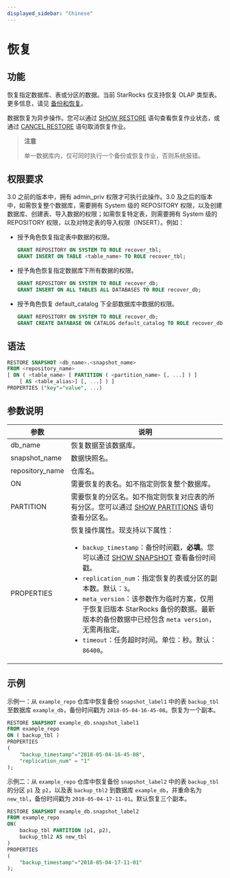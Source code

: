 ```yaml
---
displayed_sidebar: "Chinese"
---
```


# 恢复

## 功能

恢复指定数据库、表或分区的数据。当前 StarRocks 仅支持恢复 OLAP 类型表。更多信息，请见 [备份和恢复](../../../administration/Backup_and_restore.md)。

数据恢复为异步操作。您可以通过 [SHOW RESTORE](../data-manipulation/SHOW_RESTORE.md) 语句查看恢复作业状态，或通过 [CANCEL RESTORE](../data-definition/CANCEL_RESTORE.md) 语句取消恢复作业。

> **注意**
>
> 单一数据库内，仅可同时执行一个备份或恢复作业，否则系统报错。

## 权限要求

3.0 之前的版本中，拥有 admin_priv 权限才可执行此操作。3.0 及之后的版本中，如需恢复整个数据库，需要拥有 System 级的 REPOSITORY 权限，以及创建数据库、创建表、导入数据的权限；如需恢复特定表，则需要拥有 System 级的 REPOSITORY 权限，以及对特定表的导入权限（INSERT）。例如：

- 授予角色恢复指定表中数据的权限。

    ```SQL
    GRANT REPOSITORY ON SYSTEM TO ROLE recover_tbl;
    GRANT INSERT ON TABLE <table_name> TO ROLE recover_tbl;
    ```

- 授予角色恢复指定数据库下所有数据的权限。

    ```SQL
    GRANT REPOSITORY ON SYSTEM TO ROLE recover_db;
    GRANT INSERT ON ALL TABLES ALL DATABASES TO ROLE recover_db;
    ```

- 授予角色恢复 default_catalog 下全部数据库中数据的权限。

    ```SQL
    GRANT REPOSITORY ON SYSTEM TO ROLE recover_db;
    GRANT CREATE DATABASE ON CATALOG default_catalog TO ROLE recover_db;
    ```

## 语法

```SQL
RESTORE SNAPSHOT <db_name>.<snapshot_name>
FROM <repository_name>
[ ON ( <table_name> [ PARTITION ( <partition_name> [, ...] ) ]
    [ AS <table_alias>] [, ...] ) ]
PROPERTIES ("key"="value", ...)
```

## 参数说明

| **参数**        | **说明**                                                     |
| --------------- | ------------------------------------------------------------ |
| db_name         | 恢复数据至该数据库。                                           |
| snapshot_name   | 数据快照名。                                                 |
| repository_name | 仓库名。                                                    |
| ON              | 需要恢复的表名。如不指定则恢复整个数据库。                   |
| PARTITION       | 需要恢复的分区名。如不指定则恢复对应表的所有分区。您可以通过 [SHOW PARTITIONS](../data-manipulation/SHOW_PARTITIONS.md) 语句查看分区名。 |
| PROPERTIES      | 恢复操作属性。现支持以下属性：<ul><li>`backup_timestamp`：备份时间戳，**必填**。您可以通过 [SHOW SNAPSHOT](../data-manipulation/SHOW_SNAPSHOT.md) 查看备份时间戳。</li><li>`replication_num`：指定恢复的表或分区的副本数。默认：`3`。</li><li>`meta_version`：该参数作为临时方案，仅用于恢复旧版本 StarRocks 备份的数据。最新版本的备份数据中已经包含 `meta version`，无需再指定。</li><li>`timeout`：任务超时时间。单位：秒。默认：`86400`。</li></ul> |

## 示例

示例一：从 `example_repo` 仓库中恢复备份 `snapshot_label1` 中的表 `backup_tbl` 至数据库 `example_db`，备份时间戳为 `2018-05-04-16-45-08`。恢复为一个副本。

```SQL
RESTORE SNAPSHOT example_db.snapshot_label1
FROM example_repo
ON ( backup_tbl )
PROPERTIES
(
    "backup_timestamp"="2018-05-04-16-45-08",
    "replication_num" = "1"
);
```

示例二：从 `example_repo` 仓库中恢复备份 `snapshot_label2` 中的表 `backup_tbl` 的分区 `p1` 及 `p2`，以及表 `backup_tbl2` 到数据库 `example_db`，并重命名为 `new_tbl`，备份时间戳为 `2018-05-04-17-11-01`。默认恢复三个副本。

```SQL
RESTORE SNAPSHOT example_db.snapshot_label2
FROM example_repo
ON(
    backup_tbl PARTITION (p1, p2),
    backup_tbl2 AS new_tbl
)
PROPERTIES
(
    "backup_timestamp"="2018-05-04-17-11-01"
);
```